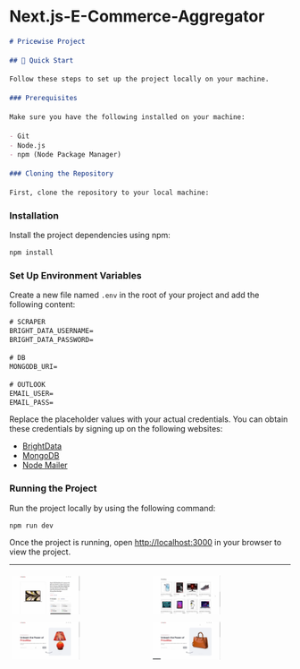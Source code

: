 # Next.js-E-Commerce-Aggregator

```markdown
# Pricewise Project

## 🤸 Quick Start

Follow these steps to set up the project locally on your machine.

### Prerequisites

Make sure you have the following installed on your machine:

- Git
- Node.js
- npm (Node Package Manager)

### Cloning the Repository

First, clone the repository to your local machine:
```


### Installation

Install the project dependencies using npm:

```bash
npm install
```

### Set Up Environment Variables

Create a new file named `.env` in the root of your project and add the following content:

```plaintext
# SCRAPER
BRIGHT_DATA_USERNAME=
BRIGHT_DATA_PASSWORD=

# DB
MONGODB_URI=

# OUTLOOK
EMAIL_USER=
EMAIL_PASS=
```

Replace the placeholder values with your actual credentials. You can obtain these credentials by signing up on the following websites:

- [BrightData](https://brightdata.com/)
- [MongoDB](https://www.mongodb.com/)
- [Node Mailer](https://nodemailer.com/)

### Running the Project

Run the project locally by using the following command:

```bash
npm run dev
```

Once the project is running, open [http://localhost:3000](http://localhost:3000) in your browser to view the project.

---

<div style="display: flex; justify-content: space-between;"> <div style="flex: 1; padding: 5px;"> <img src="images/img1.png" alt="Image 1" width="50%" /> </div> <div style="flex: 1; padding: 5px;"> <img src="images/img2.png" alt="Image 2" width="50%" /> </div> </div> <div style="display: flex; justify-content: space-between;"> <div style="flex: 1; padding: 5px;"> <img src="images/img3.png" alt="Image 3" width="50%" /> </div> <div style="flex: 1; padding: 5px;"> <img src="images/img4.png" alt="Image 4" width="50%" /> </div> </div>
